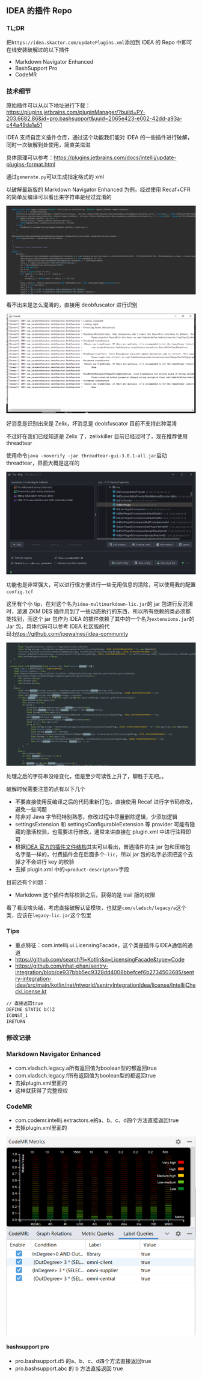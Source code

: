 ## IDEA 的插件 Repo

### TL;DR

把`https://idea.skactor.com/updatePlugins.xml`添加到 IDEA 的 Repo 中即可在线安装破解过的以下插件

- Markdown Navigator Enhanced
- BashSupport Pro
- CodeMR

### 技术细节

原始插件可以从以下地址进行下载：https://plugins.jetbrains.com/pluginManager/?build=PY-203.6682.86&id=pro.bashsupport&uuid=2065e423-e002-42dd-a93a-c44a49da1a51

IDEA 支持自定义插件仓库，通过这个功能我们能对 IDEA 的一些插件进行破解，同时一次破解到处使用，简直美滋滋

具体原理可以参考：https://plugins.jetbrains.com/docs/intellij/update-plugins-format.html

通过`generate.py`可以生成指定格式的 xml

以破解最新版的 Markdown Navigator Enhanced 为例，经过使用 Recaf+CFR 的简单反编译可以看出来字符串是经过混淆的

![](images/img20210314135429.png)

看不出来是怎么混淆的，直接用 deobfuscator 进行识别

![](images/img20210314135629.png)

好消息是识别出来是 Zelix，坏消息是 deobfuscator 目前不支持此种混淆

不过好在我们已经知道是 Zelix 了，zelixkiller 目前已经过时了，现在推荐使用 threadtear

使用命令`java -noverify -jar threadtear-gui-3.0.1-all.jar`启动 threadtear，界面大概是这样的

![](images/img20210314135808.png)

功能也是非常强大，可以进行很方便进行一些无用信息的清除，可以使用我的配置`config.tcf`

这里有个小 tip，在对这个名为`idea-multimarkdown-lic.jar`的 jar 包进行反混淆时，游湖 ZKM DES 插件用到了一些动态执行的东西，所以所有依赖的类必须都能找到，而这个 jar 包作为 IDEA 的插件依赖了其中的一个名为`extensions.jar`的 Jar 包，具体代码可以参考 IDEA 社区版的代码:https://github.com/joewalnes/idea-community

![](images/img20210314141047.png)

处理之后的字符串没啥变化，但是至少可读性上升了，聊胜于无吧。。

破解时候需要注意的点有以下几个

- 不要直接使用反编译之后的代码重新打包，直接使用 Recaf 进行字节码修改，避免一些问题
- 除非对 Java 字节码特别熟悉，修改过程中尽量删除逻辑，少添加逻辑
- settingsExtension 和 settingsConfigurableExtension 等 provider 可能有隐藏的激活校验，也需要进行修改，通常来讲直接在 plugin.xml 中进行注释即可
- 根据[IDEA 官方的插件文件结构](https://plugins.jetbrains.com/docs/intellij/plugin-content.html?from=jetbrains.org#plugin-with-dependencies)其实可以看出，普通插件的主 jar 包和压缩包名字是一样的，付费插件会在后面多个`-lic`，所以 jar 包的名字必须把这个去掉才不会进行 key 的校验
- 去掉 plugin.xml 中的`<product-descriptor>`字段

目前还有个问题：

- Markdown 这个插件去除校验之后，获得的是 trail 版的权限

看了看没啥头绪，考虑直接破解认证模块，也就是`com/vladsch/legacy/a`这个类，应该在`legacy-lic.jar`这个包里

### Tips

- 重点特征：com.intellij.ui.LicensingFacade，这个类是插件与IDEA通信的通道
- https://github.com/search?l=Kotlin&q=LicensingFacade&type=Code
- https://github.com/nhat-phan/sentry-integration/blob/ce937bbb5ec9328dd4008bbefcef6b2734503685/sentry-integration-idea/src/main/kotlin/net/ntworld/sentryIntegrationIdea/license/IntellijCheckLicense.kt

```
// 直接返回true
DEFINE STATIC b()Z
ICONST_1
IRETURN
```

### 修改记录

### Markdown Navigator Enhanced

- com.vladsch.legacy.a所有返回值为boolean型的都返回true
- com.vladsch.legacy.f所有返回值为boolean型的都返回true
- 去掉plugin.xml里面的<product-descriptor>
- 这样就获得了完整授权

### CodeMR

- com.codemr.intellij.extractors.e的a、b、c、d四个方法直接返回true
- 去掉plugin.xml里面的<product-descriptor>

![20210316222005](images/20210316222005.png)

#### bashsupport pro

- pro.bashsupport.d5 的a、b、c、d四个方法直接返回true
- pro.bashsupport.abc 的 b 方法直接返回 true
